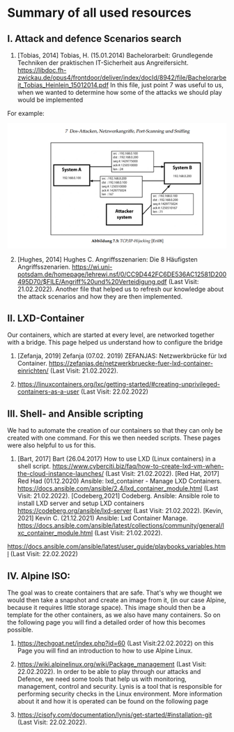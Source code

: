 # Summary of all used resources

## I.	Attack and defence Scenarios search

1.	[Tobias, 2014] Tobias, H. (15.01.2014) Bachelorarbeit: Grundlegende Techniken der praktischen IT-Sicherheit aus Angreifersicht. https://libdoc.fh-zwickau.de/opus4/frontdoor/deliver/index/docId/8942/file/Bachelorarbeit_Tobias_Heinlein_15012014.pdf 
In this file, just point 7 was useful to us, when we wanted to determine how some of the attacks we should play would be implemented

For example: 

![model of tcp/ip hijacking](hacklab_picture_resources.png)

2.	[Hughes, 2014] Hughes C. Angriffsszenarien: Die 8 Häufigsten Angriffsszenarien. https://wi.uni-potsdam.de/homepage/lehrewi.nsf/0/CC9D442FC6DE536AC12581D200495D70/$FILE/Angriff%20und%20Verteidigung.pdf (Last Visit: 21.02.2022).
Another file that helped us to refresh our knowledge about the attack scenarios and how they are then implemented. 

## II.	LXD-Container

Our containers, which are started at every level, are networked together with a bridge. This page helped us understand how to configure the bridge

1.	[Zefanja, 2019] Zefanja (07.02. 2019) ZEFANJAS: Netzwerkbrücke für lxd Container. https://zefanjas.de/netzwerkbruecke-fuer-lxd-container-einrichten/ (Last Visit: 21.02.2022).

2.	https://linuxcontainers.org/lxc/getting-started/#creating-unprivileged-containers-as-a-user (Last Visit: 22.02.2022)

## III.	Shell- and Ansible scripting 

We had to automate the creation of our containers so that they can only be created with one command. For this we then needed scripts. These pages were also helpful to us for this.

1.	[Bart, 2017] Bart (26.04.2017) How to use LXD (Linux containers) in a shell script. https://www.cyberciti.biz/faq/how-to-create-lxd-vm-when-the-cloud-instance-launches/ (Last Visit: 21.02.2022).
[Red Hat, 2017] Red Had (01.12.2020) Ansible: lxd_container - Manage LXD Containers. https://docs.ansible.com/ansible/2.4/lxd_container_module.html (Last Visit: 21.02.2022).
[Codeberg,2021] Codeberg. Ansible: Ansible role to install LXD server and setup LXD containers https://codeberg.org/ansible/lxd-server (Last Visit: 21.02.2022).
[Kevin, 2021] Kevin C. (21.12.2021) Ansible: Lxd Container Manage. https://docs.ansible.com/ansible/latest/collections/community/general/lxc_container_module.html (Last Visit: 21.02.2022). 

https://docs.ansible.com/ansible/latest/user_guide/playbooks_variables.html (Last Visit: 22.02.2022) 

## IV.	Alpine ISO: 

The goal was to create containers that are safe. That's why we thought we would then take a snapshot and create an image from it, (in our case Alpine, because it requires little storage space). This image should then be a template for the other containers, as we also have many containers. So on the following page you will find a detailed order of how this becomes possible.


1.	https://techgoat.net/index.php?id=60 (Last Visit:22.02.2022)
on this Page you will find an introduction to how to use Alpine Linux.

2.	https://wiki.alpinelinux.org/wiki/Package_management (Last Visit: 22.02.2022).
In order to be able to play through our attacks and Defence, we need some tools that help us with monitoring, management, control and security. Lynis is a tool that is responsible for performing security checks in the Linux environment. More information about it and how it is operated can be found on the following page

3.	https://cisofy.com/documentation/lynis/get-started/#installation-git (Last Visit: 22.02.2022).


